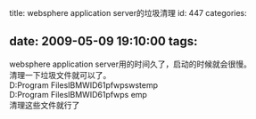 title: websphere application server的垃圾清理
id: 447
categories:

date: 2009-05-09 19:10:00
tags:
---

websphere application server用的时间久了，启动的时候就会很慢。
</br>清理一下垃圾文件就可以了。
</br>D:Program FilesIBMWID61pfwpswstemp
</br>D:Program FilesIBMWID61pfwps emp
</br>清理这些文件就行了